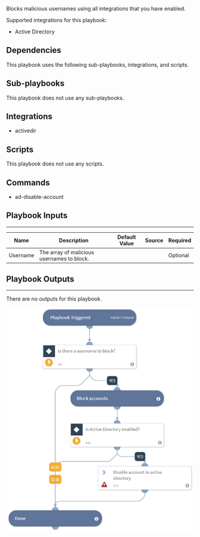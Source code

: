 Blocks malicious usernames using all integrations that you have enabled.

Supported integrations for this playbook:
* Active Directory

## Dependencies
This playbook uses the following sub-playbooks, integrations, and scripts.

## Sub-playbooks
This playbook does not use any sub-playbooks.

## Integrations
* activedir

## Scripts
This playbook does not use any scripts.

## Commands
* ad-disable-account

## Playbook Inputs
---

| **Name** | **Description** | **Default Value** | **Source** | **Required** |
| --- | --- | --- | --- | --- |
| Username | The array of malicious usernames to block. |  |  | Optional |

## Playbook Outputs
---
There are no outputs for this playbook.

![Block_Account_Generic](https://github.com/ElazarK/content-docs/blob/master/images/playbooks/Block_Account_Generic.png)
